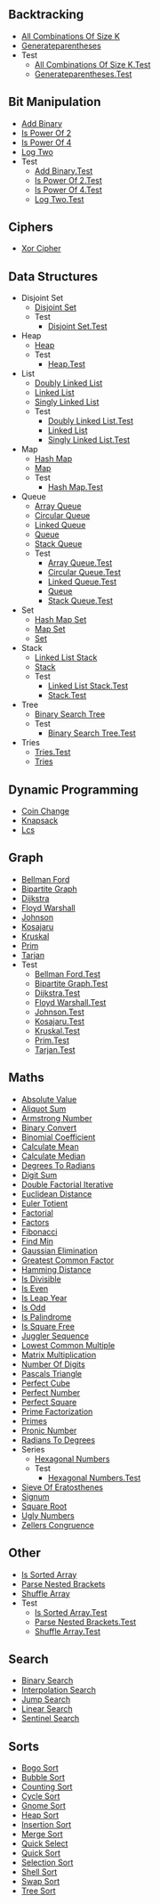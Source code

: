 
## Backtracking
  * [All Combinations Of Size K](https://github.com/TheAlgorithms/TypeScript/blob/HEAD/backtracking/all_combinations_of_size_k.ts)
  * [Generateparentheses](https://github.com/TheAlgorithms/TypeScript/blob/HEAD/backtracking/generateparentheses.ts)
  * Test
    * [All Combinations Of Size K.Test](https://github.com/TheAlgorithms/TypeScript/blob/HEAD/backtracking/test/all_combinations_of_size_k.test.ts)
    * [Generateparentheses.Test](https://github.com/TheAlgorithms/TypeScript/blob/HEAD/backtracking/test/generateparentheses.test.ts)

## Bit Manipulation
  * [Add Binary](https://github.com/TheAlgorithms/TypeScript/blob/HEAD/bit_manipulation/add_binary.ts)
  * [Is Power Of 2](https://github.com/TheAlgorithms/TypeScript/blob/HEAD/bit_manipulation/is_power_of_2.ts)
  * [Is Power Of 4](https://github.com/TheAlgorithms/TypeScript/blob/HEAD/bit_manipulation/is_power_of_4.ts)
  * [Log Two](https://github.com/TheAlgorithms/TypeScript/blob/HEAD/bit_manipulation/log_two.ts)
  * Test
    * [Add Binary.Test](https://github.com/TheAlgorithms/TypeScript/blob/HEAD/bit_manipulation/test/add_binary.test.ts)
    * [Is Power Of 2.Test](https://github.com/TheAlgorithms/TypeScript/blob/HEAD/bit_manipulation/test/is_power_of_2.test.ts)
    * [Is Power Of 4.Test](https://github.com/TheAlgorithms/TypeScript/blob/HEAD/bit_manipulation/test/is_power_of_4.test.ts)
    * [Log Two.Test](https://github.com/TheAlgorithms/TypeScript/blob/HEAD/bit_manipulation/test/log_two.test.ts)

## Ciphers
  * [Xor Cipher](https://github.com/TheAlgorithms/TypeScript/blob/HEAD/ciphers/xor_cipher.ts)

## Data Structures
  * Disjoint Set
    * [Disjoint Set](https://github.com/TheAlgorithms/TypeScript/blob/HEAD/data_structures/disjoint_set/disjoint_set.ts)
    * Test
      * [Disjoint Set.Test](https://github.com/TheAlgorithms/TypeScript/blob/HEAD/data_structures/disjoint_set/test/disjoint_set.test.ts)
  * Heap
    * [Heap](https://github.com/TheAlgorithms/TypeScript/blob/HEAD/data_structures/heap/heap.ts)
    * Test
      * [Heap.Test](https://github.com/TheAlgorithms/TypeScript/blob/HEAD/data_structures/heap/test/heap.test.ts)
  * List
    * [Doubly Linked List](https://github.com/TheAlgorithms/TypeScript/blob/HEAD/data_structures/list/doubly_linked_list.ts)
    * [Linked List](https://github.com/TheAlgorithms/TypeScript/blob/HEAD/data_structures/list/linked_list.ts)
    * [Singly Linked List](https://github.com/TheAlgorithms/TypeScript/blob/HEAD/data_structures/list/singly_linked_list.ts)
    * Test
      * [Doubly Linked List.Test](https://github.com/TheAlgorithms/TypeScript/blob/HEAD/data_structures/list/test/doubly_linked_list.test.ts)
      * [Linked List](https://github.com/TheAlgorithms/TypeScript/blob/HEAD/data_structures/list/test/linked_list.ts)
      * [Singly Linked List.Test](https://github.com/TheAlgorithms/TypeScript/blob/HEAD/data_structures/list/test/singly_linked_list.test.ts)
  * Map
    * [Hash Map](https://github.com/TheAlgorithms/TypeScript/blob/HEAD/data_structures/map/hash_map.ts)
    * [Map](https://github.com/TheAlgorithms/TypeScript/blob/HEAD/data_structures/map/map.ts)
    * Test
      * [Hash Map.Test](https://github.com/TheAlgorithms/TypeScript/blob/HEAD/data_structures/map/test/hash_map.test.ts)
  * Queue
    * [Array Queue](https://github.com/TheAlgorithms/TypeScript/blob/HEAD/data_structures/queue/array_queue.ts)
    * [Circular Queue](https://github.com/TheAlgorithms/TypeScript/blob/HEAD/data_structures/queue/circular_queue.ts)
    * [Linked Queue](https://github.com/TheAlgorithms/TypeScript/blob/HEAD/data_structures/queue/linked_queue.ts)
    * [Queue](https://github.com/TheAlgorithms/TypeScript/blob/HEAD/data_structures/queue/queue.ts)
    * [Stack Queue](https://github.com/TheAlgorithms/TypeScript/blob/HEAD/data_structures/queue/stack_queue.ts)
    * Test
      * [Array Queue.Test](https://github.com/TheAlgorithms/TypeScript/blob/HEAD/data_structures/queue/test/array_queue.test.ts)
      * [Circular Queue.Test](https://github.com/TheAlgorithms/TypeScript/blob/HEAD/data_structures/queue/test/circular_queue.test.ts)
      * [Linked Queue.Test](https://github.com/TheAlgorithms/TypeScript/blob/HEAD/data_structures/queue/test/linked_queue.test.ts)
      * [Queue](https://github.com/TheAlgorithms/TypeScript/blob/HEAD/data_structures/queue/test/queue.ts)
      * [Stack Queue.Test](https://github.com/TheAlgorithms/TypeScript/blob/HEAD/data_structures/queue/test/stack_queue.test.ts)
  * Set
    * [Hash Map Set](https://github.com/TheAlgorithms/TypeScript/blob/HEAD/data_structures/set/hash_map_set.ts)
    * [Map Set](https://github.com/TheAlgorithms/TypeScript/blob/HEAD/data_structures/set/map_set.ts)
    * [Set](https://github.com/TheAlgorithms/TypeScript/blob/HEAD/data_structures/set/set.ts)
  * Stack
    * [Linked List Stack](https://github.com/TheAlgorithms/TypeScript/blob/HEAD/data_structures/stack/linked_list_stack.ts)
    * [Stack](https://github.com/TheAlgorithms/TypeScript/blob/HEAD/data_structures/stack/stack.ts)
    * Test
      * [Linked List Stack.Test](https://github.com/TheAlgorithms/TypeScript/blob/HEAD/data_structures/stack/test/linked_list_stack.test.ts)
      * [Stack.Test](https://github.com/TheAlgorithms/TypeScript/blob/HEAD/data_structures/stack/test/stack.test.ts)
  * Tree
    * [Binary Search Tree](https://github.com/TheAlgorithms/TypeScript/blob/HEAD/data_structures/tree/binary_search_tree.ts)
    * Test
      * [Binary Search Tree.Test](https://github.com/TheAlgorithms/TypeScript/blob/HEAD/data_structures/tree/test/binary_search_tree.test.ts)
  * Tries
      * [Tries.Test](https://github.com/TheAlgorithms/TypeScript/blob/HEAD/data_structures/tries/test/tries.test.ts)
    * [Tries](https://github.com/TheAlgorithms/TypeScript/blob/HEAD/data_structures/tries/tries.ts)

## Dynamic Programming
  * [Coin Change](https://github.com/TheAlgorithms/TypeScript/blob/HEAD/dynamic_programming/coin_change.ts)
  * [Knapsack](https://github.com/TheAlgorithms/TypeScript/blob/HEAD/dynamic_programming/knapsack.ts)
  * [Lcs](https://github.com/TheAlgorithms/TypeScript/blob/HEAD/dynamic_programming/lcs.ts)

## Graph
  * [Bellman Ford](https://github.com/TheAlgorithms/TypeScript/blob/HEAD/graph/bellman_ford.ts)
  * [Bipartite Graph](https://github.com/TheAlgorithms/TypeScript/blob/HEAD/graph/bipartite_graph.ts)
  * [Dijkstra](https://github.com/TheAlgorithms/TypeScript/blob/HEAD/graph/dijkstra.ts)
  * [Floyd Warshall](https://github.com/TheAlgorithms/TypeScript/blob/HEAD/graph/floyd_warshall.ts)
  * [Johnson](https://github.com/TheAlgorithms/TypeScript/blob/HEAD/graph/johnson.ts)
  * [Kosajaru](https://github.com/TheAlgorithms/TypeScript/blob/HEAD/graph/kosajaru.ts)
  * [Kruskal](https://github.com/TheAlgorithms/TypeScript/blob/HEAD/graph/kruskal.ts)
  * [Prim](https://github.com/TheAlgorithms/TypeScript/blob/HEAD/graph/prim.ts)
  * [Tarjan](https://github.com/TheAlgorithms/TypeScript/blob/HEAD/graph/tarjan.ts)
  * Test
    * [Bellman Ford.Test](https://github.com/TheAlgorithms/TypeScript/blob/HEAD/graph/test/bellman_ford.test.ts)
    * [Bipartite Graph.Test](https://github.com/TheAlgorithms/TypeScript/blob/HEAD/graph/test/bipartite_graph.test.ts)
    * [Dijkstra.Test](https://github.com/TheAlgorithms/TypeScript/blob/HEAD/graph/test/dijkstra.test.ts)
    * [Floyd Warshall.Test](https://github.com/TheAlgorithms/TypeScript/blob/HEAD/graph/test/floyd_warshall.test.ts)
    * [Johnson.Test](https://github.com/TheAlgorithms/TypeScript/blob/HEAD/graph/test/johnson.test.ts)
    * [Kosajaru.Test](https://github.com/TheAlgorithms/TypeScript/blob/HEAD/graph/test/kosajaru.test.ts)
    * [Kruskal.Test](https://github.com/TheAlgorithms/TypeScript/blob/HEAD/graph/test/kruskal.test.ts)
    * [Prim.Test](https://github.com/TheAlgorithms/TypeScript/blob/HEAD/graph/test/prim.test.ts)
    * [Tarjan.Test](https://github.com/TheAlgorithms/TypeScript/blob/HEAD/graph/test/tarjan.test.ts)

## Maths
  * [Absolute Value](https://github.com/TheAlgorithms/TypeScript/blob/HEAD/maths/absolute_value.ts)
  * [Aliquot Sum](https://github.com/TheAlgorithms/TypeScript/blob/HEAD/maths/aliquot_sum.ts)
  * [Armstrong Number](https://github.com/TheAlgorithms/TypeScript/blob/HEAD/maths/armstrong_number.ts)
  * [Binary Convert](https://github.com/TheAlgorithms/TypeScript/blob/HEAD/maths/binary_convert.ts)
  * [Binomial Coefficient](https://github.com/TheAlgorithms/TypeScript/blob/HEAD/maths/binomial_coefficient.ts)
  * [Calculate Mean](https://github.com/TheAlgorithms/TypeScript/blob/HEAD/maths/calculate_mean.ts)
  * [Calculate Median](https://github.com/TheAlgorithms/TypeScript/blob/HEAD/maths/calculate_median.ts)
  * [Degrees To Radians](https://github.com/TheAlgorithms/TypeScript/blob/HEAD/maths/degrees_to_radians.ts)
  * [Digit Sum](https://github.com/TheAlgorithms/TypeScript/blob/HEAD/maths/digit_sum.ts)
  * [Double Factorial Iterative](https://github.com/TheAlgorithms/TypeScript/blob/HEAD/maths/double_factorial_iterative.ts)
  * [Euclidean Distance](https://github.com/TheAlgorithms/TypeScript/blob/HEAD/maths/euclidean_distance.ts)
  * [Euler Totient](https://github.com/TheAlgorithms/TypeScript/blob/HEAD/maths/euler_totient.ts)
  * [Factorial](https://github.com/TheAlgorithms/TypeScript/blob/HEAD/maths/factorial.ts)
  * [Factors](https://github.com/TheAlgorithms/TypeScript/blob/HEAD/maths/factors.ts)
  * [Fibonacci](https://github.com/TheAlgorithms/TypeScript/blob/HEAD/maths/fibonacci.ts)
  * [Find Min](https://github.com/TheAlgorithms/TypeScript/blob/HEAD/maths/find_min.ts)
  * [Gaussian Elimination](https://github.com/TheAlgorithms/TypeScript/blob/HEAD/maths/gaussian_elimination.ts)
  * [Greatest Common Factor](https://github.com/TheAlgorithms/TypeScript/blob/HEAD/maths/greatest_common_factor.ts)
  * [Hamming Distance](https://github.com/TheAlgorithms/TypeScript/blob/HEAD/maths/hamming_distance.ts)
  * [Is Divisible](https://github.com/TheAlgorithms/TypeScript/blob/HEAD/maths/is_divisible.ts)
  * [Is Even](https://github.com/TheAlgorithms/TypeScript/blob/HEAD/maths/is_even.ts)
  * [Is Leap Year](https://github.com/TheAlgorithms/TypeScript/blob/HEAD/maths/is_leap_year.ts)
  * [Is Odd](https://github.com/TheAlgorithms/TypeScript/blob/HEAD/maths/is_odd.ts)
  * [Is Palindrome](https://github.com/TheAlgorithms/TypeScript/blob/HEAD/maths/is_palindrome.ts)
  * [Is Square Free](https://github.com/TheAlgorithms/TypeScript/blob/HEAD/maths/is_square_free.ts)
  * [Juggler Sequence](https://github.com/TheAlgorithms/TypeScript/blob/HEAD/maths/juggler_sequence.ts)
  * [Lowest Common Multiple](https://github.com/TheAlgorithms/TypeScript/blob/HEAD/maths/lowest_common_multiple.ts)
  * [Matrix Multiplication](https://github.com/TheAlgorithms/TypeScript/blob/HEAD/maths/matrix_multiplication.ts)
  * [Number Of Digits](https://github.com/TheAlgorithms/TypeScript/blob/HEAD/maths/number_of_digits.ts)
  * [Pascals Triangle](https://github.com/TheAlgorithms/TypeScript/blob/HEAD/maths/pascals_triangle.ts)
  * [Perfect Cube](https://github.com/TheAlgorithms/TypeScript/blob/HEAD/maths/perfect_cube.ts)
  * [Perfect Number](https://github.com/TheAlgorithms/TypeScript/blob/HEAD/maths/perfect_number.ts)
  * [Perfect Square](https://github.com/TheAlgorithms/TypeScript/blob/HEAD/maths/perfect_square.ts)
  * [Prime Factorization](https://github.com/TheAlgorithms/TypeScript/blob/HEAD/maths/prime_factorization.ts)
  * [Primes](https://github.com/TheAlgorithms/TypeScript/blob/HEAD/maths/primes.ts)
  * [Pronic Number](https://github.com/TheAlgorithms/TypeScript/blob/HEAD/maths/pronic_number.ts)
  * [Radians To Degrees](https://github.com/TheAlgorithms/TypeScript/blob/HEAD/maths/radians_to_degrees.ts)
  * Series
    * [Hexagonal Numbers](https://github.com/TheAlgorithms/TypeScript/blob/HEAD/maths/series/hexagonal_numbers.ts)
    * Test
      * [Hexagonal Numbers.Test](https://github.com/TheAlgorithms/TypeScript/blob/HEAD/maths/series/test/hexagonal_numbers.test.ts)
  * [Sieve Of Eratosthenes](https://github.com/TheAlgorithms/TypeScript/blob/HEAD/maths/sieve_of_eratosthenes.ts)
  * [Signum](https://github.com/TheAlgorithms/TypeScript/blob/HEAD/maths/signum.ts)
  * [Square Root](https://github.com/TheAlgorithms/TypeScript/blob/HEAD/maths/square_root.ts)
  * [Ugly Numbers](https://github.com/TheAlgorithms/TypeScript/blob/HEAD/maths/ugly_numbers.ts)
  * [Zellers Congruence](https://github.com/TheAlgorithms/TypeScript/blob/HEAD/maths/zellers_congruence.ts)

## Other
  * [Is Sorted Array](https://github.com/TheAlgorithms/TypeScript/blob/HEAD/other/is_sorted_array.ts)
  * [Parse Nested Brackets](https://github.com/TheAlgorithms/TypeScript/blob/HEAD/other/parse_nested_brackets.ts)
  * [Shuffle Array](https://github.com/TheAlgorithms/TypeScript/blob/HEAD/other/shuffle_array.ts)
  * Test
    * [Is Sorted Array.Test](https://github.com/TheAlgorithms/TypeScript/blob/HEAD/other/test/is_sorted_array.test.ts)
    * [Parse Nested Brackets.Test](https://github.com/TheAlgorithms/TypeScript/blob/HEAD/other/test/parse_nested_brackets.test.ts)
    * [Shuffle Array.Test](https://github.com/TheAlgorithms/TypeScript/blob/HEAD/other/test/shuffle_array.test.ts)

## Search
  * [Binary Search](https://github.com/TheAlgorithms/TypeScript/blob/HEAD/search/binary_search.ts)
  * [Interpolation Search](https://github.com/TheAlgorithms/TypeScript/blob/HEAD/search/interpolation_search.ts)
  * [Jump Search](https://github.com/TheAlgorithms/TypeScript/blob/HEAD/search/jump_search.ts)
  * [Linear Search](https://github.com/TheAlgorithms/TypeScript/blob/HEAD/search/linear_search.ts)
  * [Sentinel Search](https://github.com/TheAlgorithms/TypeScript/blob/HEAD/search/sentinel_search.ts)

## Sorts
  * [Bogo Sort](https://github.com/TheAlgorithms/TypeScript/blob/HEAD/sorts/bogo_sort.ts)
  * [Bubble Sort](https://github.com/TheAlgorithms/TypeScript/blob/HEAD/sorts/bubble_sort.ts)
  * [Counting Sort](https://github.com/TheAlgorithms/TypeScript/blob/HEAD/sorts/counting_sort.ts)
  * [Cycle Sort](https://github.com/TheAlgorithms/TypeScript/blob/HEAD/sorts/cycle_sort.ts)
  * [Gnome Sort](https://github.com/TheAlgorithms/TypeScript/blob/HEAD/sorts/gnome_sort.ts)
  * [Heap Sort](https://github.com/TheAlgorithms/TypeScript/blob/HEAD/sorts/heap_sort.ts)
  * [Insertion Sort](https://github.com/TheAlgorithms/TypeScript/blob/HEAD/sorts/insertion_sort.ts)
  * [Merge Sort](https://github.com/TheAlgorithms/TypeScript/blob/HEAD/sorts/merge_sort.ts)
  * [Quick Select](https://github.com/TheAlgorithms/TypeScript/blob/HEAD/sorts/quick_select.ts)
  * [Quick Sort](https://github.com/TheAlgorithms/TypeScript/blob/HEAD/sorts/quick_sort.ts)
  * [Selection Sort](https://github.com/TheAlgorithms/TypeScript/blob/HEAD/sorts/selection_sort.ts)
  * [Shell Sort](https://github.com/TheAlgorithms/TypeScript/blob/HEAD/sorts/shell_sort.ts)
  * [Swap Sort](https://github.com/TheAlgorithms/TypeScript/blob/HEAD/sorts/swap_sort.ts)
  * [Tree Sort](https://github.com/TheAlgorithms/TypeScript/blob/HEAD/sorts/tree_sort.ts)
